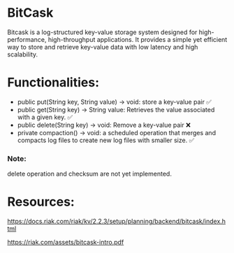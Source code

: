 # BitCask
Bitcask is a log-structured key-value storage system designed for high-performance, high-throughput applications. It provides a simple yet efficient way to store and retrieve key-value data with low latency and high scalability.

# Functionalities:
- public put(String key, String value) -> void: store a key-value pair ✅
- public get(String key) -> String value: Retrieves the value associated with a given key. ✅
- public delete(String key) -> void: Remove a key-value pair ❌
- private compaction() -> void: a scheduled operation that merges and compacts log files to create new log files with smaller size. ✅

### Note: 
delete operation and checksum are not yet implemented. 
# Resources:
https://docs.riak.com/riak/kv/2.2.3/setup/planning/backend/bitcask/index.html 

https://riak.com/assets/bitcask-intro.pdf
